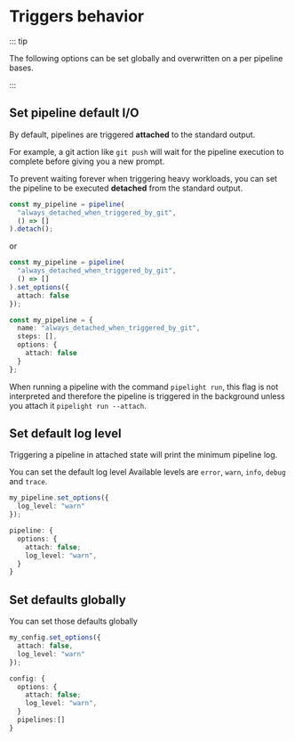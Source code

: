 <script setup lang="ts">
import { api } from "@utils/preferences.ts";
import Sync from '@components/Sync.vue';
import ASync from '@components/ASync.vue';
</script>

# Triggers behavior

::: tip

The following options can be set globally and overwritten on a per pipeline
bases.

:::

## Set pipeline default I/O

By default, pipelines are triggered **attached** to the standard output.

For example, a git action like `git push` will wait for the pipeline
execution to complete before giving you a new prompt.

To prevent waiting forever when triggering heavy workloads, you can set the
pipeline to be executed **detached** from the standard output.

<div v-if="api.compositions">

```ts
const my_pipeline = pipeline(
  "always_detached_when_triggered_by_git",
  () => []
).detach();
```

or

```ts
const my_pipeline = pipeline(
  "always_detached_when_triggered_by_git",
  () => []
).set_options({
  attach: false
});
```

</div>
<div v-else>

```ts
const my_pipeline = {
  name: "always_detached_when_triggered_by_git",
  steps: [],
  options: {
    attach: false
  }
};
```

</div>

When running a pipeline with the command `pipelight run`, this flag is not
interpreted and therefore the pipeline is triggered in the background unless you
attach it `pipelight run --attach`.

## Set default log level

Triggering a pipeline in attached state will print the minimum pipeline log.

You can set the default log level Available levels are `error`, `warn`, `info`,
`debug` and `trace`.

<div v-if="api.compositions">

```ts
my_pipeline.set_options({
  log_level: "warn"
});
```

</div>
<div v-else>

```ts
pipeline: {
  options: {
    attach: false;
    log_level: "warn",
  }
}
```

</div>

## Set defaults globally

You can set those defaults globally

<div v-if="api.compositions">

```ts
my_config.set_options({
  attach: false,
  log_level: "warn"
});
```

</div>
<div v-else>

```ts
config: {
  options: {
    attach: false;
    log_level: "warn",
  }
  pipelines:[]
}
```

</div>
